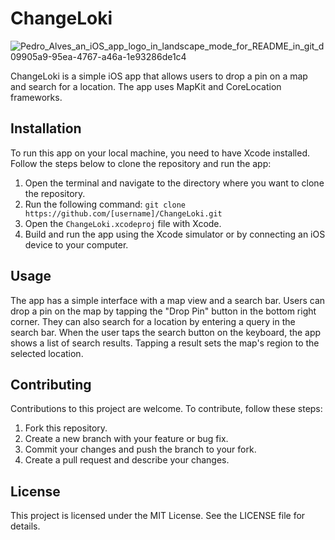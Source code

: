 ChangeLoki
==========

![Pedro_Alves_an_iOS_app_logo_in_landscape_mode_for_README_in_git_d09905a9-95ea-4767-a46a-1e93286de1c4](https://user-images.githubusercontent.com/10948254/223725162-e514c10b-5bfc-4578-b1ef-e044628ec0b1.png)


ChangeLoki is a simple iOS app that allows users to drop a pin on a map and search for a location. The app uses MapKit and CoreLocation frameworks.

Installation
------------

To run this app on your local machine, you need to have Xcode installed. Follow the steps below to clone the repository and run the app:

1.  Open the terminal and navigate to the directory where you want to clone the repository.
2.  Run the following command: `git clone https://github.com/[username]/ChangeLoki.git`
3.  Open the `ChangeLoki.xcodeproj` file with Xcode.
4.  Build and run the app using the Xcode simulator or by connecting an iOS device to your computer.

Usage
-----

The app has a simple interface with a map view and a search bar. Users can drop a pin on the map by tapping the "Drop Pin" button in the bottom right corner. They can also search for a location by entering a query in the search bar. When the user taps the search button on the keyboard, the app shows a list of search results. Tapping a result sets the map's region to the selected location.

Contributing
------------

Contributions to this project are welcome. To contribute, follow these steps:

1.  Fork this repository.
2.  Create a new branch with your feature or bug fix.
3.  Commit your changes and push the branch to your fork.
4.  Create a pull request and describe your changes.

License
-------

This project is licensed under the MIT License. See the LICENSE file for details.
